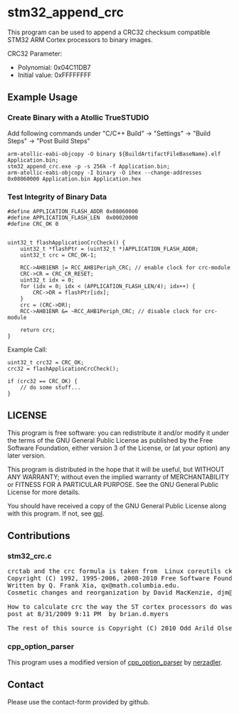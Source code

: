 # stm32_append_crc

This program can be used to append a CRC32 checksum compatible STM32 ARM Cortex processors to binary images.

CRC32 Parameter:
- Polynomial: 0x04C11DB7
- Initial value: 0xFFFFFFFF


## Example Usage

### Create Binary with a Atollic TrueSTUDIO 

Add following commands under "C/C++ Build" -> "Settings" -> "Build Steps" -> "Post Build Steps"
```
arm-atollic-eabi-objcopy -O binary ${BuildArtifactFileBaseName}.elf Application.bin;
stm32_append_crc.exe -p -s 256k -f Application.bin;
arm-atollic-eabi-objcopy -I binary -O ihex --change-addresses 0x08060000 Application.bin Application.hex
```

### Test Integrity of Binary Data

```
#define APPLICATION_FLASH_ADDR 0x08060000
#define APPLICATION_FLASH_LEN  0x00020000
#define CRC_OK 0


uint32_t flashApplicationCrcCheck() {
	uint32_t *flashPtr = (uint32_t *)APPLICATION_FLASH_ADDR;
	uint32_t crc = CRC_OK-1;

	RCC->AHB1ENR |= RCC_AHB1Periph_CRC; // enable clock for crc-module
	CRC->CR = CRC_CR_RESET;
	uint32_t idx = 0;
	for (idx = 0; idx < (APPLICATION_FLASH_LEN/4); idx++) {
		CRC->DR = flashPtr[idx];
	}
	crc = (CRC->DR);
	RCC->AHB1ENR &= ~RCC_AHB1Periph_CRC; // disable clock for crc-module

	return crc;
}
```

Example Call:
```
uint32_t crc32 = CRC_OK;
crc32 = flashApplicationCrcCheck();

if (crc32 == CRC_OK) {
	// do some stuff...
}
```



## LICENSE

This program is free software: you can redistribute it and/or modify it under the terms of the GNU General Public License as published by the Free Software Foundation, either version 3 of the License, or (at your option) any later version.

This program is distributed in the hope that it will be useful, but WITHOUT ANY WARRANTY; without even the implied warranty of MERCHANTABILITY or FITNESS FOR A PARTICULAR PURPOSE. See the GNU General Public License for more details.

You should have received a copy of the GNU General Public License along with this program. If not, see [gpl](www.gnu.org/licenses/).

## Contributions

### stm32_crc.c
<pre>
crctab and the crc formula is taken from  Linux coreutils cksum.c and is 
Copyright (C) 1992, 1995-2006, 2008-2010 Free Software Foundation, Inc.
Written by Q. Frank Xia, qx@math.columbia.edu.
Cosmetic changes and reorganization by David MacKenzie, djm@gnu.ai.mit.edu.

How to calculate crc the way the ST cortex processors do was described by www.st.com MySTForum
post at 8/31/2009 9:11 PM  by brian.d.myers 

The rest of this source is Copyright (C) 2010 Odd Arild Olsen. 
</pre>

### cpp_option_parser
This program uses a modified version of [cpp_option_parser](https://github.com/nerzadler/cpp_option_parser) by [nerzadler](https://github.com/nerzadler).



## Contact

Please use the contact-form provided by github.
